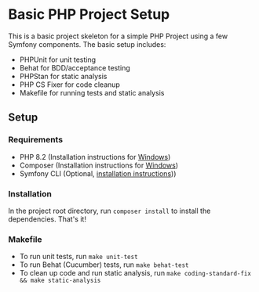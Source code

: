 # Basic PHP Project Setup

This is a basic project skeleton for a simple PHP Project using a few Symfony components. 
The basic setup includes:

- PHPUnit for unit testing
- Behat for BDD/acceptance testing
- PHPStan for static analysis
- PHP CS Fixer for code cleanup
- Makefile for running tests and static analysis

## Setup

### Requirements

- PHP 8.2 (Installation instructions for [Windows](https://www.sitepoint.com/how-to-install-php-on-windows/))
- Composer (Installation instructions for [Windows](https://getcomposer.org/doc/00-intro.md#installation-windows))
- Symfony CLI (Optional, [installation instructions](https://symfony.com/download))) 

### Installation

In the project root directory, run `composer install` to install the dependencies. That's it!

### Makefile

- To run unit tests, run `make unit-test`
- To run Behat (Cucumber) tests, run `make behat-test`
- To clean up code and run static analysis, run `make coding-standard-fix && make static-analysis`